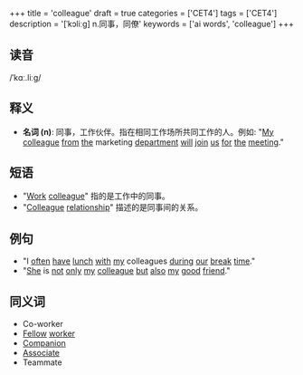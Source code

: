 +++
title = 'colleague'
draft = true
categories = ['CET4']
tags = ['CET4']
description = '[ˈkɔliːg] n.同事，同僚'
keywords = ['ai words', 'colleague']
+++

## 读音
/ˈkɑː.liːɡ/

## 释义
- **名词 (n)**: 同事，工作伙伴。指在相同工作场所共同工作的人。例如: "[My](/post/my/) [colleague](/post/colleague/) [from](/post/from/) [the](/post/the/) marketing [department](/post/department/) [will](/post/will/) [join](/post/join/) [us](/post/us/) [for](/post/for/) [the](/post/the/) [meeting](/post/meeting/)."

## 短语
- "[Work](/post/work/) [colleague](/post/colleague/)" 指的是工作中的同事。
- "[Colleague](/post/colleague/) [relationship](/post/relationship/)" 描述的是同事间的关系。

## 例句
- "I [often](/post/often/) [have](/post/have/) [lunch](/post/lunch/) [with](/post/with/) [my](/post/my/) colleagues [during](/post/during/) [our](/post/our/) [break](/post/break/) [time](/post/time/)."
- "[She](/post/she/) is [not](/post/not/) [only](/post/only/) [my](/post/my/) [colleague](/post/colleague/) [but](/post/but/) [also](/post/also/) [my](/post/my/) [good](/post/good/) [friend](/post/friend/)."

## 同义词
- Co-worker
- [Fellow](/post/fellow/) [worker](/post/worker/)
- [Companion](/post/companion/)
- [Associate](/post/associate/)
- Teammate
